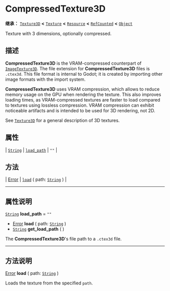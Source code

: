 <!-- ⚠ 请勿编辑本文件 ⚠ -->
<!-- 本文档使用脚本从 WeDot 引擎源码仓库生成。 -->
<!-- 生成脚本：https://github.com/WeDot-Engine/WeDot/tree/4.3/doc/tools/make_md.py； -->
<!-- 原文件：https://github.com/WeDot-Engine/WeDot/tree/4.3/doc/classes/CompressedTexture3D.xml。 -->

<div id="_class_compressedtexture3d"></div>

# CompressedTexture3D

**继承：** [`Texture3D`](class_texture3d.md) **<** [`Texture`](class_texture.md) **<** [`Resource`](class_resource.md) **<** [`RefCounted`](class_refcounted.md) **<** [`Object`](class_object.md)

Texture with 3 dimensions, optionally compressed.

## 描述

**CompressedTexture3D** is the VRAM-compressed counterpart of [`ImageTexture3D`](class_imagetexture3d.md). The file extension for **CompressedTexture3D** files is `.ctex3d`. This file format is internal to Godot; it is created by importing other image formats with the import system.

 **CompressedTexture3D** uses VRAM compression, which allows to reduce memory usage on the GPU when rendering the texture. This also improves loading times, as VRAM-compressed textures are faster to load compared to textures using lossless compression. VRAM compression can exhibit noticeable artifacts and is intended to be used for 3D rendering, not 2D.

See [`Texture3D`](class_texture3d.md) for a general description of 3D textures.

## 属性

| [`String`](class_string.md) | [`load_path`](#class_compressedtexture3d_property_load_path) | ``""`` |

## 方法

| [Error](#enum_@globalscope_error) | [`load`](#class_compressedtexture3d_method_load) ( path: [`String`](class_string.md) ) |

<!-- rst-class:: classref-section-separator -->

---

## 属性说明

<div id="_class_compressedtexture3d_property_load_path"></div>

[`String`](class_string.md) **load_path** = ``""`` <div id="class_compressedtexture3d_property_load_path"></div>

- [Error](#enum_@globalscope_error) **load** ( path: [`String`](class_string.md) )
- [`String`](class_string.md) **get_load_path** ( )

The **CompressedTexture3D**'s file path to a `.ctex3d` file.

<!-- rst-class:: classref-section-separator -->

---

## 方法说明

<div id="_class_compressedtexture3d_method_load"></div>

[Error](#enum_@globalscope_error) **load** ( path: [`String`](class_string.md) )<div id="class_compressedtexture3d_method_load"></div>

Loads the texture from the specified `path`.

[^virtual]: 本方法通常需要用户覆盖才能生效。
[^const]: 本方法无副作用，不会修改该实例的任何成员变量。
[^vararg]: 本方法除了能接受在此处描述的参数外，还能够继续接受任意数量的参数。
[^constructor]: 本方法用于构造某个类型。
[^static]: 调用本方法无需实例，可直接使用类名进行调用。
[^operator]: 本方法描述的是使用本类型作为左操作数的有效运算符。
[^bitfield]: 这个值是由下列位标志构成位掩码的整数。
[^void]: 无返回值。
